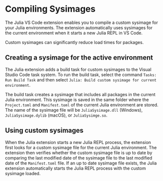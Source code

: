 # Compiling Sysimages

The Julia VS Code extension enables you to compile a custom sysimage for your Julia environments. The extension automatically uses sysimages for the current environment when it starts a new Julia REPL in VS Code. 

Custom sysimages can significantly reduce load times for packages. 

## Creating a sysimage for the active environment

The Julia extension adds a build task for custom sysimages to the Visual Studio Code task system. To run the build task, select the command `Tasks: Run Build Task` and then select `Julia: Build custom sysimage for current environment`. 

The build task creates a sysimage that includes all packages in the current Julia environment. This sysimage is saved in the same folder where the `Project.toml` and `Manifest.toml` of the current Julia environment are stored. The name of the sysimage file will be `JuliaSysimage.dll` (Windows), `JuliaSysimage.dylib` (macOS),
or `JuliaSysimge.so`.

## Using custom sysimages

When the Julia extension starts a new Julia REPL process, the extension first looks for a custom sysimage file for the current Julia environment. The extension then verifies whether the custom sysimage file is up to date by comparing the last modified date of the sysimage file to the last modified date of the `Manifest.toml` file. If an up to date sysimage file exists, the Julia extension automatically starts the Julia REPL process with the custom sysimage loaded. 
